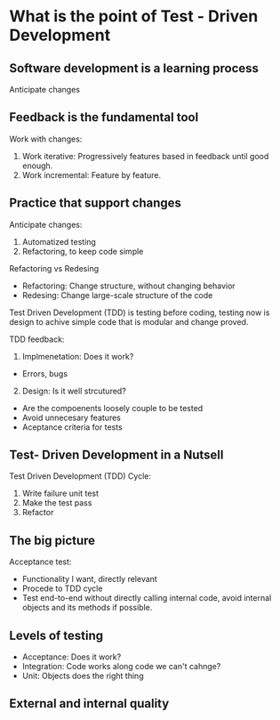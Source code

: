 # What is the point of Test - Driven Development


## Software development is a learning process
Anticipate changes 

## Feedback is the fundamental tool
Work with changes:
1. Work iterative: Progressively features based in feedback until good enough.
2. Work incremental: Feature by feature.
  
  
## Practice that support changes
Anticipate changes:
1. Automatized testing 
2. Refactoring, to keep code simple

Refactoring vs Redesing
- Refactoring: Change structure, without changing behavior
- Redesing:  Change large-scale structure of the code

Test Driven Development (TDD) is testing before coding, testing now is  design to achive simple code that is modular and change proved.

TDD feedback:
1. Implmenetation: Does it work?
- Errors, bugs
2. Design: Is it well strcutured? 
 - Are the compoenents loosely couple to be tested
 - Avoid unnecesary features
 - Aceptance criteria for tests

## Test- Driven Development in a Nutsell

Test Driven Development (TDD) Cycle: 
1. Write failure unit test
2. Make the test pass
3. Refactor

## The big picture

Acceptance test:
- Functionality I want, directly relevant
- Procede to TDD cycle
- Test end-to-end without directly calling internal code, avoid internal objects and its methods if possible.

## Levels of testing
- Acceptance: Does it work?
- Integration: Code works along code we can't cahnge?
- Unit: Objects does the right thing

## External and internal quality